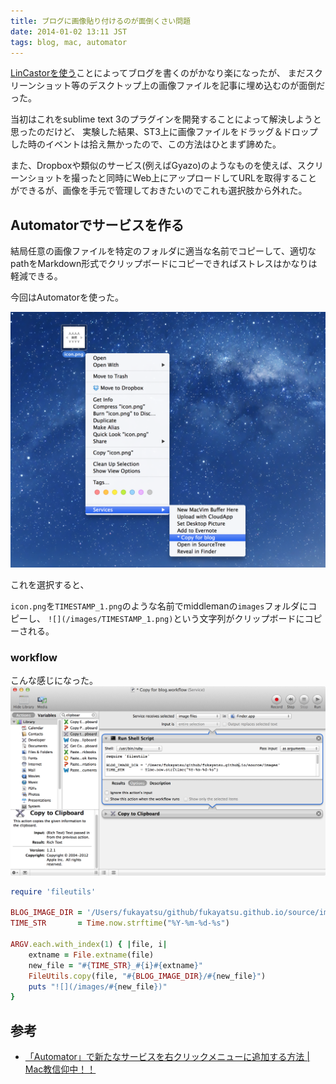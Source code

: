 ```yaml
---
title: ブログに画像貼り付けるのが面倒くさい問題
date: 2014-01-02 13:11 JST
tags: blog, mac, automator
---
```


[LinCastorを使う](/2013/12/21/blog/)ことによってブログを書くのがかなり楽になったが、
まだスクリーンショット等のデスクトップ上の画像ファイルを記事に埋め込むのが面倒だった。

当初はこれをsublime text 3のプラグインを開発することによって解決しようと思ったのだけど、
実験した結果、ST3上に画像ファイルをドラッグ＆ドロップした時のイベントは拾え無かったので、この方法はひとまず諦めた。


また、Dropboxや類似のサービス(例えばGyazo)のようなものを使えば、スクリーンショットを撮ったと同時にWeb上にアップロードしてURLを取得することができるが、画像を手元で管理しておきたいのでこれも選択肢から外れた。


## Automatorでサービスを作る

結局任意の画像ファイルを特定のフォルダに適当な名前でコピーして、適切なpathをMarkdown形式でクリップボードにコピーできればストレスはかなりは軽減できる。

今回はAutomatorを使った。

![](/images/2014-01-02-1388636648_1.png)

これを選択すると、

`icon.png`を`TIMESTAMP_1.png`のような名前でmiddlemanの`images`フォルダにコピーし、
`![](/images/TIMESTAMP_1.png)`という文字列がクリップボードにコピーされる。


### workflow
こんな感じになった。
![](/images/2014-01-02-1388636935_1.png)


```ruby
require 'fileutils'

BLOG_IMAGE_DIR = '/Users/fukayatsu/github/fukayatsu.github.io/source/images'
TIME_STR       = Time.now.strftime("%Y-%m-%d-%s")

ARGV.each.with_index(1) { |file, i|
    extname = File.extname(file)
    new_file = "#{TIME_STR}_#{i}#{extname}"
    FileUtils.copy(file, "#{BLOG_IMAGE_DIR}/#{new_file}")
    puts "![](/images/#{new_file})"
}
```


## 参考
- [「Automator」で新たなサービスを右クリックメニューに追加する方法 | Mac教信仰中！！](http://taiyaki.main.jp/wordpress/2013/03/08/%E3%80%8Cautomator%E3%80%8D%E3%81%A7%E6%96%B0%E3%81%9F%E3%81%AA%E3%82%B5%E3%83%BC%E3%83%93%E3%82%B9%E3%82%92%E5%8F%B3%E3%82%AF%E3%83%AA%E3%83%83%E3%82%AF%E3%83%A1%E3%83%8B%E3%83%A5%E3%83%BC%E3%81%AB/)